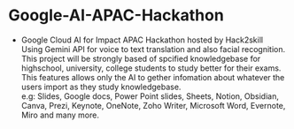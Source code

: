 # Google-AI-APAC-Hackathon
- Google Cloud AI for Impact APAC Hackathon hosted by Hack2skill<br>
Using Gemini API for voice to text translation and also facial recognition.<br>
This project will be strongly based of spcified knowledgebase for highschool, university, college students to study better for their exams.<br>
This features allows only the AI to gether infomation about whatever the users import as they study knowledgebase.<br>
e.g: Slides, Google docs, Power Point slides, Sheets, Notion, Obsidian, Canva, Prezi, Keynote, OneNote, Zoho Writer, Microsoft Word, Evernote, Miro and many more.<br>
